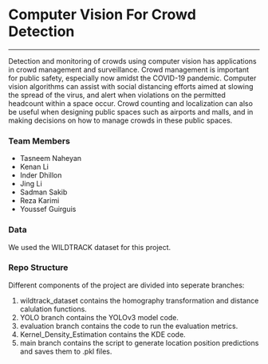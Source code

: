 # Computer Vision For Crowd Detection
***
Detection and monitoring of crowds using computer vision has applications in crowd management and surveillance. Crowd management is important for public safety, especially now amidst the COVID-19 pandemic. Computer vision algorithms can assist with social distancing efforts aimed at slowing the spread of the virus, and alert when violations on the permitted headcount within a space occur. Crowd counting and localization can also be useful when designing public spaces such as airports and malls, and in making decisions on how to manage crowds in these public spaces.

###  Team Members
 - Tasneem Naheyan
 - Kenan Li
 - Inder Dhillon
 - Jing Li
 - Sadman Sakib
 - Reza Karimi
 - Youssef Guirguis

### Data
We used the WILDTRACK dataset for this project.

### Repo Structure
Different components of the project are divided into seperate branches:
1. wildtrack_dataset contains the homography transformation and distance calulation functions.
2. YOLO branch contains the YOLOv3 model code.
3. evaluation branch contains the code to run the evaluation metrics.
4. Kernel_Density_Estimation contains the KDE code.
5. main branch contains the script to generate location position predictions and saves them to .pkl files.
